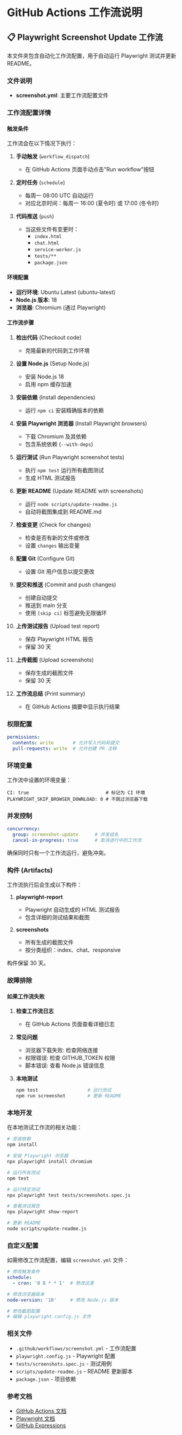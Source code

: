 # GitHub Actions 工作流说明

## 📋 Playwright Screenshot Update 工作流

本文件夹包含自动化工作流配置，用于自动运行 Playwright 测试并更新 README。

### 文件说明

- **screenshot.yml**: 主要工作流配置文件

### 工作流配置详情

#### 触发条件

工作流会在以下情况下执行：

1. **手动触发** (`workflow_dispatch`)
   - 在 GitHub Actions 页面手动点击"Run workflow"按钮

2. **定时任务** (`schedule`)
   - 每周一 08:00 UTC 自动运行
   - 对应北京时间：每周一 16:00 (夏令时) 或 17:00 (冬令时)

3. **代码推送** (`push`)
   - 当这些文件有变更时：
     - `index.html`
     - `chat.html`
     - `service-worker.js`
     - `tests/**`
     - `package.json`

#### 环境配置

- **运行环境**: Ubuntu Latest (ubuntu-latest)
- **Node.js 版本**: 18
- **浏览器**: Chromium (通过 Playwright)

#### 工作流步骤

1. **检出代码** (Checkout code)
   - 克隆最新的代码到工作环境

2. **设置 Node.js** (Setup Node.js)
   - 安装 Node.js 18
   - 启用 npm 缓存加速

3. **安装依赖** (Install dependencies)
   - 运行 `npm ci` 安装精确版本的依赖

4. **安装 Playwright 浏览器** (Install Playwright browsers)
   - 下载 Chromium 及其依赖
   - 包含系统依赖 (`--with-deps`)

5. **运行测试** (Run Playwright screenshot tests)
   - 执行 `npm test` 运行所有截图测试
   - 生成 HTML 测试报告

6. **更新 README** (Update README with screenshots)
   - 运行 `node scripts/update-readme.js`
   - 自动将截图集成到 README.md

7. **检查变更** (Check for changes)
   - 检查是否有新的文件或修改
   - 设置 `changes` 输出变量

8. **配置 Git** (Configure Git)
   - 设置 Git 用户信息以提交更改

9. **提交和推送** (Commit and push changes)
   - 创建自动提交
   - 推送到 main 分支
   - 使用 `[skip ci]` 标签避免无限循环

10. **上传测试报告** (Upload test report)
    - 保存 Playwright HTML 报告
    - 保留 30 天

11. **上传截图** (Upload screenshots)
    - 保存生成的截图文件
    - 保留 30 天

12. **工作流总结** (Print summary)
    - 在 GitHub Actions 摘要中显示执行结果

### 权限配置

```yaml
permissions:
  contents: write       # 允许写入代码和提交
  pull-requests: write  # 允许创建 PR 注释
```

### 环境变量

工作流中设置的环境变量：

```
CI: true                            # 标记为 CI 环境
PLAYWRIGHT_SKIP_BROWSER_DOWNLOAD: 0 # 不跳过浏览器下载
```

### 并发控制

```yaml
concurrency:
  group: screenshot-update      # 并发组名
  cancel-in-progress: true      # 取消进行中的工作流
```

确保同时只有一个工作流运行，避免冲突。

### 构件 (Artifacts)

工作流执行后会生成以下构件：

1. **playwright-report**
   - Playwright 自动生成的 HTML 测试报告
   - 包含详细的测试结果和截图

2. **screenshots**
   - 所有生成的截图文件
   - 按分类组织：index、chat、responsive

构件保留 30 天。

### 故障排除

#### 如果工作流失败

1. **检查工作流日志**
   - 在 GitHub Actions 页面查看详细日志

2. **常见问题**
   - 浏览器下载失败: 检查网络连接
   - 权限错误: 检查 GITHUB_TOKEN 权限
   - 脚本错误: 查看 Node.js 错误信息

3. **本地测试**
   ```bash
   npm test                  # 运行测试
   npm run screenshot        # 更新 README
   ```

### 本地开发

在本地测试工作流的相关功能：

```bash
# 安装依赖
npm install

# 安装 Playwright 浏览器
npx playwright install chromium

# 运行所有测试
npm test

# 运行特定测试
npx playwright test tests/screenshots.spec.js

# 查看测试报告
npx playwright show-report

# 更新 README
node scripts/update-readme.js
```

### 自定义配置

如需修改工作流配置，编辑 `screenshot.yml` 文件：

```yaml
# 修改触发条件
schedule:
  - cron: '0 8 * * 1'  # 修改这里

# 修改浏览器版本
node-version: '18'     # 修改 Node.js 版本

# 修改截图配置
# 编辑 playwright.config.js 文件
```

### 相关文件

- `.github/workflows/screenshot.yml` - 工作流配置
- `playwright.config.js` - Playwright 配置
- `tests/screenshots.spec.js` - 测试用例
- `scripts/update-readme.js` - README 更新脚本
- `package.json` - 项目依赖

### 参考文档

- [GitHub Actions 文档](https://docs.github.com/actions)
- [Playwright 文档](https://playwright.dev/docs/intro)
- [GitHub Expressions](https://docs.github.com/actions/learn-github-actions/expressions)

